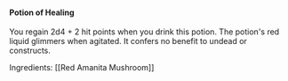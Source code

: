 #### Potion of Healing
You regain 2d4 + 2 hit points when you drink this potion. The potion's red liquid glimmers when agitated. It confers no benefit to undead or constructs.

Ingredients: [[Red Amanita Mushroom]]